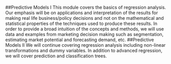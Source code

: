 ##Predictive Models I
This module covers the basics of regression analysis. Our emphasis will be on applications and interpretation of the results for making real life business/policy decisions and not on the mathematical and statistical properties of the techniques used to produce these results. In order to provide a broad intuition of the concepts and methods, we will use data and examples from marketing decision making such as segmentation, estimating market potential and forecasting demand, etc.
##Predictive Models II
We will continue covering regression analysis including non-linear transformations and dummy variables. In addition to advanced regression, we will cover prediction and classification trees.

